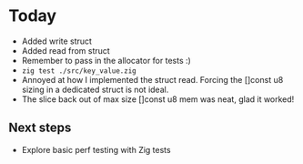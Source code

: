 # Today
- Added write struct
- Added read from struct
- Remember to pass in the allocator for tests :)
- `zig test ./src/key_value.zig`
- Annoyed at how I implemented the struct read. Forcing the []const u8 sizing in a dedicated struct is not ideal.
- The slice back out of max size []const u8 mem was neat, glad it worked!

## Next steps
- Explore basic perf testing with Zig tests
